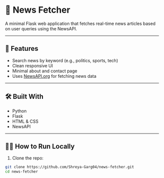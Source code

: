 # 📰 News Fetcher

A minimal Flask web application that fetches real-time news articles based on user queries using the NewsAPI.

---

## 🚀 Features
- Search news by keyword (e.g., politics, sports, tech)
- Clean responsive UI
- Minimal about and contact page
- Uses [NewsAPI.org](https://newsapi.org/) for fetching news data

---

## 🛠️ Built With
- Python
- Flask
- HTML & CSS
- NewsAPI

---

## 🧑‍💻 How to Run Locally

1. Clone the repo:
```bash
git clone https://github.com/Shreya-Garg04/news-fetcher.git
cd news-fetcher
